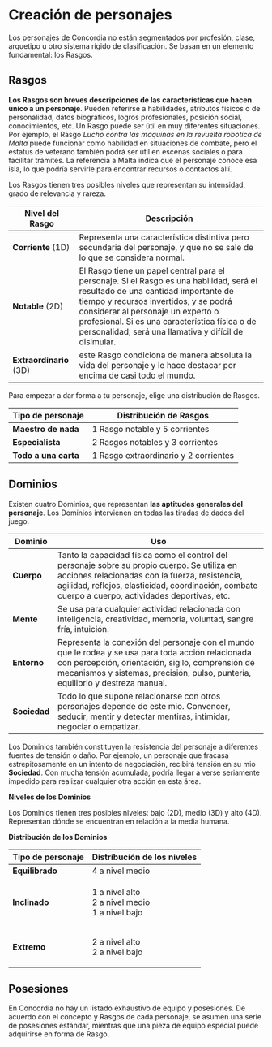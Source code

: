 # Creación de personajes

Los personajes de Concordia no están segmentados por profesión, clase, arquetipo u otro sistema rígido de clasificación. Se basan en un elemento fundamental: los Rasgos.

## Rasgos

**Los Rasgos son breves descripciones de las características que hacen único a un personaje**. Pueden referirse a habilidades, atributos físicos o de personalidad, datos biográficos, logros profesionales, posición social, conocimientos, etc. Un Rasgo puede ser útil en muy diferentes situaciones. Por ejemplo, el Rasgo _Luchó contra las máquinas en la revuelta robótica de Malta_ puede funcionar como habilidad en situaciones de combate, pero el estatus de veterano también podrá ser útil en escenas sociales o para facilitar trámites. La referencia a Malta indica que el personaje conoce esa isla, lo que podría servirle para encontrar recursos o contactos allí.

Los Rasgos tienen tres posibles niveles que representan su intensidad, grado de relevancia y rareza.

| Nivel del Rasgo         | Descripción                                                                                                                                                                                                                                                                                                               |
| ----------------------- | ------------------------------------------------------------------------------------------------------------------------------------------------------------------------------------------------------------------------------------------------------------------------------------------------------------------------- |
| **Corriente** (1D)      | Representa una característica distintiva pero secundaria del personaje, y que no se sale de lo que se considera normal.                                                                                                                                                                                                   |
| **Notable** (2D)        | El Rasgo tiene un papel central para el personaje. Si el Rasgo es una habilidad, será el resultado de una cantidad importante de tiempo y recursos invertidos, y se podrá considerar al personaje un experto o profesional. Si es una característica física o de personalidad, será una llamativa y difícil de disimular. |
| **Extraordinario** (3D) | este Rasgo condiciona de manera absoluta la vida del personaje y le hace destacar por encima de casi todo el mundo.                                                                                                                                                                                                       |

Para empezar a dar forma a tu personaje, elige una distribución de Rasgos.

| Tipo de personaje    | Distribución de Rasgos                |
| -------------------- | ------------------------------------- |
| **Maestro de nada**  | 1 Rasgo notable y 5 corrientes        |
| **Especialista**     | 2 Rasgos notables y 3 corrientes      |
| **Todo a una carta** | 1 Rasgo extraordinario y 2 corrientes |

## Dominios

Existen cuatro Dominios, que representan **las aptitudes generales del personaje**. Los Dominios intervienen en todas las tiradas de dados del juego.

| Dominio      | Uso                                                                                                                                                                                                                                                  |
| ------------ | ---------------------------------------------------------------------------------------------------------------------------------------------------------------------------------------------------------------------------------------------------- |
| **Cuerpo**   | Tanto la capacidad física como el control del personaje sobre su propio cuerpo. Se utiliza en acciones relacionadas con la fuerza, resistencia, agilidad, reflejos, elasticidad, coordinación, combate cuerpo a cuerpo, actividades deportivas, etc. |
| **Mente**    | Se usa para cualquier actividad relacionada con inteligencia, creatividad, memoria, voluntad, sangre fría, intuición.                                                                                                                                |
| **Entorno**  | Representa la conexión del personaje con el mundo que le rodea y se usa para toda acción relacionada con percepción, orientación, sigilo, comprensión de mecanismos y sistemas, precisión, pulso, puntería, equilibrio y destreza manual.            |
| **Sociedad** | Todo lo que supone relacionarse con otros personajes depende de este mio. Convencer, seducir, mentir y detectar mentiras, intimidar, negociar o empatizar.                                                                                           |

Los Dominios también constituyen la resistencia del personaje a diferentes fuentes de tensión o daño. Por ejemplo, un personaje que fracasa estrepitosamente en un intento de negociación, recibirá tensión en su mio **Sociedad**. Con mucha tensión acumulada, podría llegar a verse seriamente impedido para realizar cualquier otra acción en esta área.

**Niveles de los Dominios**

Los Dominios tienen tres posibles niveles: bajo (2D), medio (3D) y alto (4D). Representan dónde se encuentran en relación a la media humana.

**Distribución de los Dominios**

| Tipo de personaje | Distribución de los niveles                                |
| ----------------- | ---------------------------------------------------------- |
| **Equilibrado**   | 4 a nivel medio                                            |
| **Inclinado**     | <p>1 a nivel alto<br>2 a nivel medio<br>1 a nivel bajo</p> |
| **Extremo**       | <p>2 a nivel alto<br>2 a nivel bajo</p>                    |

## Posesiones

En Concordia no hay un listado exhaustivo de equipo y posesiones. De acuerdo con el concepto y Rasgos de cada personaje, se asumen una serie de posesiones estándar, mientras que una pieza de equipo especial puede adquirirse en forma de Rasgo.
